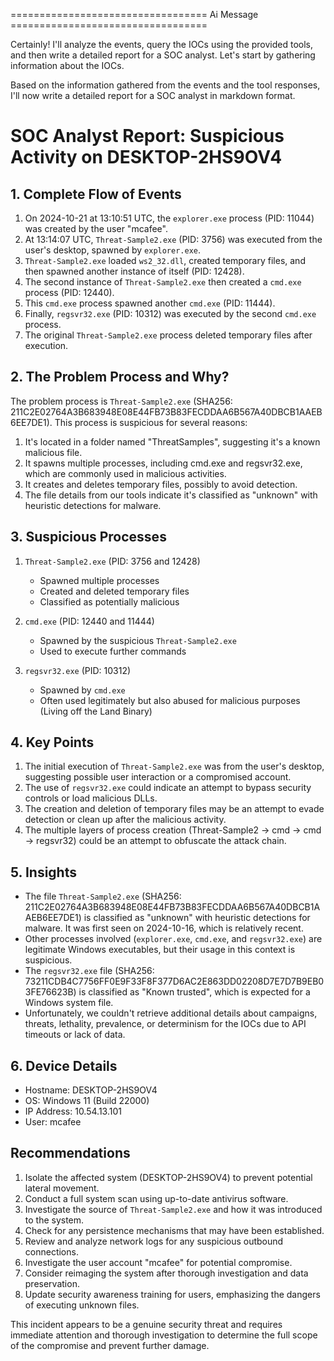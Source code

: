 ================================== Ai Message ==================================

Certainly! I'll analyze the events, query the IOCs using the provided tools, and then write a detailed report for a SOC analyst. Let's start by gathering information about the IOCs.

Based on the information gathered from the events and the tool responses, I'll now write a detailed report for a SOC analyst in markdown format.

# SOC Analyst Report: Suspicious Activity on DESKTOP-2HS9OV4

## 1. Complete Flow of Events

1. On 2024-10-21 at 13:10:51 UTC, the `explorer.exe` process (PID: 11044) was created by the user "mcafee".
2. At 13:14:07 UTC, `Threat-Sample2.exe` (PID: 3756) was executed from the user's desktop, spawned by `explorer.exe`.
3. `Threat-Sample2.exe` loaded `ws2_32.dll`, created temporary files, and then spawned another instance of itself (PID: 12428).
4. The second instance of `Threat-Sample2.exe` then created a `cmd.exe` process (PID: 12440).
5. This `cmd.exe` process spawned another `cmd.exe` (PID: 11444).
6. Finally, `regsvr32.exe` (PID: 10312) was executed by the second `cmd.exe` process.
7. The original `Threat-Sample2.exe` process deleted temporary files after execution.

## 2. The Problem Process and Why?

The problem process is `Threat-Sample2.exe` (SHA256: 211C2E02764A3B683948E08E44FB73B83FECDDAA6B567A40DBCB1AAEB6EE7DE1). This process is suspicious for several reasons:

1. It's located in a folder named "ThreatSamples", suggesting it's a known malicious file.
2. It spawns multiple processes, including cmd.exe and regsvr32.exe, which are commonly used in malicious activities.
3. It creates and deletes temporary files, possibly to avoid detection.
4. The file details from our tools indicate it's classified as "unknown" with heuristic detections for malware.

## 3. Suspicious Processes

1. `Threat-Sample2.exe` (PID: 3756 and 12428)
   - Spawned multiple processes
   - Created and deleted temporary files
   - Classified as potentially malicious

2. `cmd.exe` (PID: 12440 and 11444)
   - Spawned by the suspicious `Threat-Sample2.exe`
   - Used to execute further commands

3. `regsvr32.exe` (PID: 10312)
   - Spawned by `cmd.exe`
   - Often used legitimately but also abused for malicious purposes (Living off the Land Binary)

## 4. Key Points

1. The initial execution of `Threat-Sample2.exe` was from the user's desktop, suggesting possible user interaction or a compromised account.
2. The use of `regsvr32.exe` could indicate an attempt to bypass security controls or load malicious DLLs.
3. The creation and deletion of temporary files may be an attempt to evade detection or clean up after the malicious activity.
4. The multiple layers of process creation (Threat-Sample2 -> cmd -> cmd -> regsvr32) could be an attempt to obfuscate the attack chain.

## 5. Insights

- The file `Threat-Sample2.exe` (SHA256: 211C2E02764A3B683948E08E44FB73B83FECDDAA6B567A40DBCB1AAEB6EE7DE1) is classified as "unknown" with heuristic detections for malware. It was first seen on 2024-10-16, which is relatively recent.
- Other processes involved (`explorer.exe`, `cmd.exe`, and `regsvr32.exe`) are legitimate Windows executables, but their usage in this context is suspicious.
- The `regsvr32.exe` file (SHA256: 73211CDB4C7756FF0E9F33F8F377D6AC2E863DD02208D7E7D7B9EB03FE76623B) is classified as "Known trusted", which is expected for a Windows system file.
- Unfortunately, we couldn't retrieve additional details about campaigns, threats, lethality, prevalence, or determinism for the IOCs due to API timeouts or lack of data.

## 6. Device Details

- Hostname: DESKTOP-2HS9OV4
- OS: Windows 11 (Build 22000)
- IP Address: 10.54.13.101
- User: mcafee

## Recommendations

1. Isolate the affected system (DESKTOP-2HS9OV4) to prevent potential lateral movement.
2. Conduct a full system scan using up-to-date antivirus software.
3. Investigate the source of `Threat-Sample2.exe` and how it was introduced to the system.
4. Check for any persistence mechanisms that may have been established.
5. Review and analyze network logs for any suspicious outbound connections.
6. Investigate the user account "mcafee" for potential compromise.
7. Consider reimaging the system after thorough investigation and data preservation.
8. Update security awareness training for users, emphasizing the dangers of executing unknown files.

This incident appears to be a genuine security threat and requires immediate attention and thorough investigation to determine the full scope of the compromise and prevent further damage.